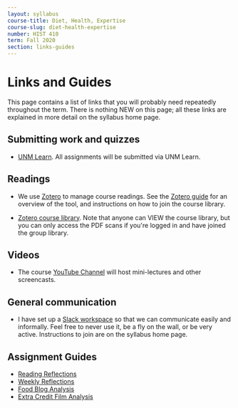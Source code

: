 ```yaml
---
layout: syllabus
course-title: Diet, Health, Expertise
course-slug: diet-health-expertise
number: HIST 410
term: Fall 2020
section: links-guides
---
```


# Links and Guides
This page contains a list of links that you will probably need repeatedly throughout the term.  There is nothing NEW on this page; all these links are explained in more detail on the syllabus home page.

## Submitting work and quizzes
- [UNM Learn](http://learn.unm.edu). All assignments will be submitted via UNM Learn.

## Readings
- We use [Zotero](http://zotero.org) to manage course readings. See the [Zotero guide](http://fredgibbs.net/courses/etc/zotero) for an overview of the tool, and instructions on how to join the course library.

- [Zotero course library](https://www.zotero.org/groups/642043/diet-health-expertise-unm/library). Note that anyone can VIEW the course library, but you can only access the PDF scans if you're logged in and have joined the group library.

## Videos
- The course [YouTube Channel](https://www.youtube.com/channel/UCt6_7arYzi4TcIIwo7TLURw) will host mini-lectures and other screencasts.

## General communication
- I have set up a [Slack workspace](http://diet-health-expertise.slack.com) so that we can communicate easily and informally. Feel free to never use it, be a fly on the wall, or be very active. Instructions to join are on the syllabus home page.


## Assignment Guides
- [Reading Reflections](reading-reflections)
- [Weekly Reflections](weekly-reflections)
- [Food Blog Analysis](food-blog-analysis)
- [Extra Credit Film Analysis](film-analysis.html)
